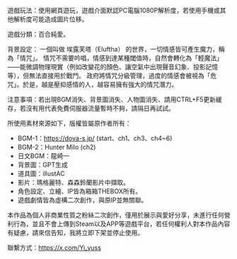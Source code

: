 遊戲玩法：使用網頁遊玩，遊戲介面默認PC電腦1080P解析度，若使用手機或其他解析度可能造成圖片位移。

遊戲分類：百合純愛。

背景設定：
一個叫做 埃露芙塔（Eluftha） 的世界，一切情感皆可產生魔力，稱為「情咒」。
情咒不需要吟唱，情感到達某種閾值時，自然會轉化為「輕魔法」——能微調物理現實（例如改變花的顏色、讓空氣中出現聲音幻象、投影記憶等），但無法直接用於戰鬥。
政府將情咒分級管理，過度的情感會被視為「危咒」。於是，越是壓抑感情的人，越容易擁有強大的情咒潛力。

注意事項：若出現BGM消失、背景圖消失、人物圖消失、請用CTRL+F5更新緩存，若沒有用代表免費伺服器流量暫時不夠，請隔日再試試。

所使用素材來源如下，版權皆屬原作者所有：
- BGM-1：https://dova-s.jp/ (start、ch1、ch3、ch4~6)
- BGM-2：Hunter Milo (ch2)
- 日文BGM：龍崎一
- 背景圖：GPT生成
- 道具圖：illustAC
- 影片：瑪格麗特、森森鈴蘭影片中擷取。
- 角色設定、立繪、IP皆為箱箱THEBOX所有。
- 遊戲劇情皆為虛構二次創作，與原IP並無關聯。

本作品為個人非商業性質之粉絲二次創作，僅用於展示與愛好分享，未進行任何營利行為，並且不會上傳到Steam以及APP等遊戲平台，若任何權利人對本作品內容有疑慮，請來信告知，我將立即下架並停止使用。

聯繫方式：https://x.com/Yi_yuss


















